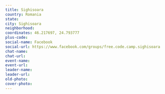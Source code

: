 ```yaml
---
title: Sighisoara
country: Romania
state: 
city: Sighisoara
neighborhood: 
coordinates: 46.217697, 24.793777
plus-code:
social-name: Facebook
social-url: https://www.facebook.com/groups/free.code.camp.sighisoara
chat-name:
chat-url:
event-name:
event-url:
leader-name:
leader-url:
old-photo: 
cover-photo:
---
```

